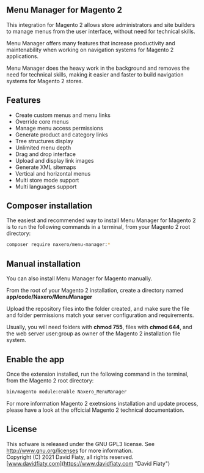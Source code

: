 ## Menu Manager for Magento 2
This integration for Magento 2 allows store administrators and site builders to manage menus from the user interface, without need for technical skills.

Menu Manager offers many features that increase productivity and maintenability when working on navigation systems for Magento 2 applications.

Menu Manager does the heavy work in the background and removes the need for technical skills, making it easier and faster to build navigation systems for Magento 2 stores.

## Features
* Create custom menus and menu links
* Override core menus
* Manage menu access permissions
* Generate product and category links
* Tree structures display
* Unlimited menu depth
* Drag and drop interface
* Upload and display link images
* Generate XML sitemaps
* Vertical and horizontal menus
* Multi store mode support
* Multi languages support

## Composer installation
The easiest and recommended way to install Menu Manager for Magento 2 is to run the following commands in a terminal, from your Magento 2 root directory:

```bash
composer require naxero/menu-manager:*
```

## Manual installation
You can also install Menu Manager for Magento manually.

From the root of your Magento 2 installation, create a directory named <strong>app/code/Naxero/MenuManager</strong>

Upload the repository files into the folder created, and make sure the file and folder permissions match your server configuration and requirements.

Usually, you will need folders with <strong>chmod 755</strong>, files with <strong>chmod 644</strong>, and the web server user:group as owner of the Magento 2 installation file system.

## Enable the app
Once the extension installed, run the following command in the terminal, from the Magento 2 root directory:

```bash
bin/magento module:enable Naxero_MenuManager
```

For more information Magento 2 exetnsions installation and update process, please have a look at the offcicial Magento 2 technical documentation.

## License
This sofware is released under the GNU GPL3 license. See <http://www.gnu.org/licenses> for more information.<br>
Copyright (C) 2021 David Fiaty, all rights reserved.<br>
[www.davidfiaty.com](https://www.davidfiaty.com "David Fiaty")
